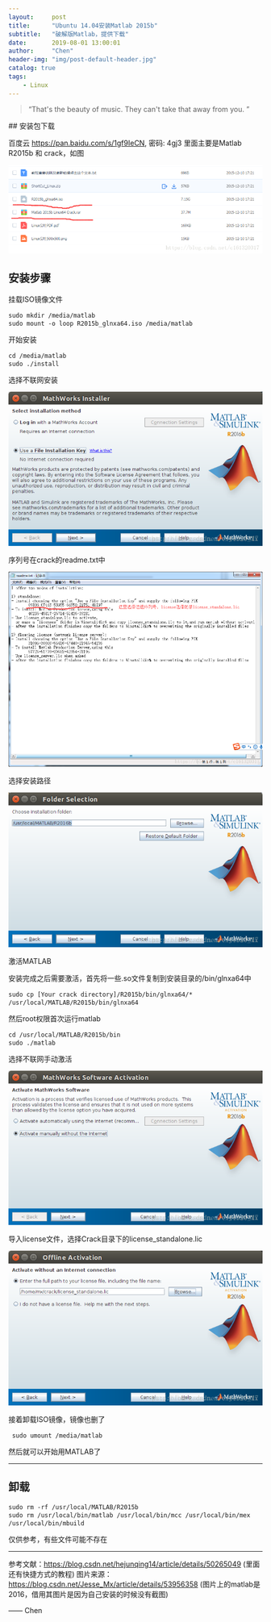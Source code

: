 ```yaml
---
layout:     post
title:      "Ubuntu 14.04安装Matlab 2015b"
subtitle:   "破解版Matlab，提供下载"
date:       2019-08-01 13:00:01
author:     "Chen"
header-img: "img/post-default-header.jpg"
catalog: true
tags:
    - Linux
---
```


> “That's the beauty of music. They can't take that away from you. ”


<p id = "build"></p>
## 安装包下载

百度云 https://pan.baidu.com/s/1gf9IeCN, 密码: 4gj3
里面主要是Matlab R2015b 和 crack，如图

![](/img/in-post/post-eleme-pwa/Architecture.png)

## 安装步骤

挂载ISO镜像文件

```
sudo mkdir /media/matlab
sudo mount -o loop R2015b_glnxa64.iso /media/matlab
```

开始安装

```
cd /media/matlab
sudo ./install
```

选择不联网安装

![](/img/in-post/post-eleme-pwa/Lighthouse-after.png)

序列号在crack的readme.txt中

![](/img/in-post/post-eleme-pwa/Lighthouse-before.png)

选择安装路径

![](/img/in-post/post-eleme-pwa/msite-After-Optim.png)

激活MATLAB

安装完成之后需要激活，首先将一些.so文件复制到安装目录的/bin/glnxa64中

```
sudo cp [Your crack directory]/R2015b/bin/glnxa64/* /usr/local/MATLAB/R2015b/bin/glnxa64
```

然后root权限首次运行matlab

```
cd /usr/local/MATLAB/R2015b/bin
sudo ./matlab
```

选择不联网手动激活

![](/img/in-post/post-eleme-pwa/msite-Before-Optim.png)

导入license文件，选择Crack目录下的license_standalone.lic

![](/img/in-post/post-eleme-pwa/nextTick-&-Load.png)

接着卸载ISO镜像，镜像也删了

```
 sudo umount /media/matlab
```

然后就可以开始用MATLAB了

------

## 卸载

```
sudo rm -rf /usr/local/MATLAB/R2015b
sudo rm /usr/local/bin/matlab /usr/local/bin/mcc /usr/local/bin/mex /usr/local/bin/mbuild
```

仅供参考，有些文件可能不存在

------

参考文献：https://blog.csdn.net/hejunqing14/article/details/50265049 (里面还有快捷方式的教程)
图片来源：https://blog.csdn.net/Jesse_Mx/article/details/53956358 (图片上的matlab是2016，借用其图片是因为自己安装的时候没有截图)

—— Chen


